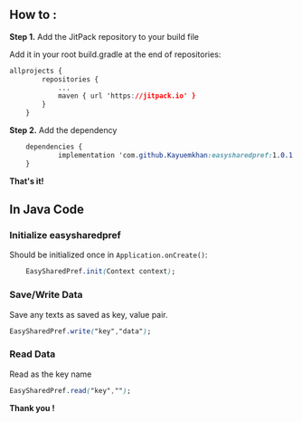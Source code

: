 ## How to :

**Step 1.**  Add the JitPack repository to your build file

Add it in your root build.gradle at the end of repositories:
```css
allprojects {
		repositories {
			...
			maven { url 'https://jitpack.io' }
		}
	}
```

**Step 2.** Add the dependency

```css
	dependencies {
	        implementation 'com.github.Kayuemkhan:easysharedpref:1.0.1'
	}
```
**That's it!**

## **In Java Code**
### Initialize easysharedpref
Should be initialized once in  `Application.onCreate()`:

```css
	EasySharedPref.init(Context context);
```
### Save/Write Data

Save any texts as saved  as key, value pair. 
```css
EasySharedPref.write("key","data");
```

### Read Data

Read as the key name
```css
EasySharedPref.read("key","");
```
**Thank you !** 
